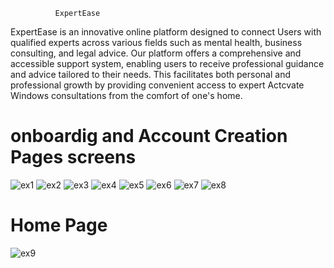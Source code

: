               ExpertEase 
ExpertEase is an innovative online platform designed to connect Users with qualified experts across various fields such as mental health, business consulting, and legal advice. Our platform offers a comprehensive and accessible support system, enabling users to receive professional guidance and advice tailored to their needs. This facilitates both personal and professional growth by providing convenient access to expert Actcvate Windows consultations from the comfort of one's home.

# onboardig and Account Creation Pages screens

![ex1](https://github.com/user-attachments/assets/84673517-2c52-4839-bf70-e5e6deb2156d)  ![ex2](https://github.com/user-attachments/assets/1f56288b-8b89-459e-8bc6-6aaa0dae93da)
![ex3](https://github.com/user-attachments/assets/58922584-fd2d-4685-9a9a-01eb88ec402e) ![ex4](https://github.com/user-attachments/assets/0210bed1-acfb-46c8-be11-7cdc5f84e401) ![ex5](https://github.com/user-attachments/assets/6d62eebd-c0e5-4887-a0e8-76f2cdc1de4b)      ![ex6](https://github.com/user-attachments/assets/b5ad7d1d-5cdc-424d-bd6f-724d767c8a8b)   ![ex7](https://github.com/user-attachments/assets/74eba70c-38de-4fc3-aa2a-f6ddd828b8bd)  ![ex8](https://github.com/user-attachments/assets/2cb9d632-7122-4127-885f-4d720806d2ba) 

# Home Page
![ex9](https://github.com/user-attachments/assets/88683c40-4008-418e-80e4-398ba4433b7a)




